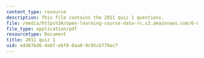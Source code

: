 ```yaml
---
content_type: resource
description: This file contains the 2011 quiz 1 questions.
file: /media/https%3A/open-learning-course-data-rc.s3.amazonaws.com/6-837-computer-graphics-fall-2012/edd87bd64e6febf80aa09c95cb779ac7_MIT6_837F12_2011_qz1.pdf
file_type: application/pdf
resourcetype: Document
title: 2011 quiz 1
uid: edd87bd6-4e6f-ebf8-0aa0-9c95cb779ac7
---
```

